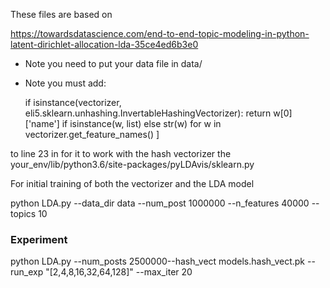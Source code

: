 These files are based on 

https://towardsdatascience.com/end-to-end-topic-modeling-in-python-latent-dirichlet-allocation-lda-35ce4ed6b3e0


* Note you need to put your data file in data/

* Note you must add:

    if isinstance(vectorizer, eli5.sklearn.unhashing.InvertableHashingVectorizer):
        return w[0]['name'] if isinstance(w, list) else str(w) for w in vectorizer.get_feature_names() ]

to line 23 in for it to work with the hash vectorizer the your_env/lib/python3.6/site-packages/pyLDAvis/sklearn.py

For initial training of both the vectorizer and the LDA model

python LDA.py --data_dir data --num_post 1000000 --n_features 40000 --topics 10


### Experiment

python LDA.py --num_posts 2500000--hash_vect models.hash_vect.pk --run_exp "[2,4,8,16,32,64,128]" --max_iter 20 






